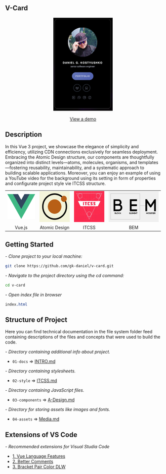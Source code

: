 ## V-Card

<p align="center">
  <img src="./04-assets/docs/app.png" alt="V-Card Demo" height="300" style="border: 1px solid white; display: block; margin: 0 auto;">
  <br>
  <a href="https://dn.gooko.org/vue/card/" target="_blank">View a demo</a>
</p>

## Description
In this Vue 3 project, we showcase the elegance of simplicity and efficiency, utilizing CDN connections exclusively for seamless deployment. Embracing the Atomic Design structure, our components are thoughtfully organized into distinct levels—atoms, molecules, organisms, and templates—fostering reusability, maintainability, and a systematic approach to building scalable applications. Moreover, you can enjoy an example of using a YouTube video for the background using its setting in form of properties and configurate project style vie ITCSS structure.

<table align="center">
  <tr>
    <td align="center"><img src="./04-assets/docs/vue-logo.png" height="80px" width="100px"></td>
    <td align="center"><img src="./04-assets/docs/a-design-logo.png" height="100px" width="110px"></td>
    <td align="center"><img src="./04-assets/docs/itcss-logo.png" height="100px" width="110px"></td>
    <td align="center"><img src="./04-assets/docs/bem.png"  height="100px" width="190px"></td>
  </tr>
  <tr>
    <td align="center">Vue.js</td>
    <td align="center">Atomic Design</td>
    <td align="center">ITCSS</td>
    <td align="center">BEM</td>
  </tr>
</table>

## Getting Started

*<em> - Clone project to your local machine: </em>*

```bash
git clone https://github.com/gk-daniel/v-card.git
```  

*<em> - Navigate to the project directory using the cd command: </em>*

```bash
cd v-card
```  

*<em> - Open index file in browser  </em>*

```css
index.html
```  

## Structure of Project

Here you can find technical documentation in the file system folder feed containing descriptions of the files and concepts that were used to build the code.

*<em> - Directory containing additional info about project. </em>*

- `01-docs` => [INTRO.md](./01-docs/00-Introduction.md)

*<em> - Directory containing stylesheets. </em>*

- `02-style` => [ITCSS.md](./02-style/ITCSS.md)

*<em> - Directory containing JavaScript files. </em>*

- `03-components` => [A-Design.md](./03-components/A-Design.md)

*<em> - Directory for storing assets like images and fonts. </em>*

- `04-assets` => [Media.md](./01-docs/01-Installation.md)

## Extensions of VS Code 

*<em>- Recommended extensions for Visual Studia Code</em>*

- [1. Vue Language Features](https://github.com/vuejs/language-tools)
- [2. Better Comments](https://github.com/aaron-bond/better-comments)
- [3. Bracket Pair Color DLW](https://github.com/EmersonGarrido/bracket-pair-dlw)
